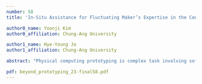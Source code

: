 ```yaml
---
number: 58
title: 'In-Situ Assistance for Fluctuating Maker’s Expertise in the Continuous Prototyping Process'

author0_name: Yoonji Kim
author0_affiliation: Chung-Ang University

author1_name: Hye-Young Jo
author1_affiliation: Chung-Ang University

abstract: "Physical computing prototyping is complex task involving software and hardware. In continuous prototyping scenarios, diverse range of makers may encounter a variety of obstacles that arise from their differing objectives, expertise levels, and prototyping procedures. Thus, it is essential to provide makers with in-situ assistance during physical computing prototyping to bridge the gap between conception and creation. To address this issue, we have developed systems that aid makers in physical computing prototyping. Our previous research involved formative studies that identified the challenges makers face during the prototyping process. Based on the issues we discovered, we have designed systems that offer in-situ assistance in physical computing, enabling users of varying knowledge levels to prototype their concepts. In this workshop, we introduce our prior proposed systems and discuss how to support makers in different stages of the prototyping process, as the levels of a maker's expertise fluctuate over time."

pdf: beyond_prototyping_23-final58.pdf
---
```

